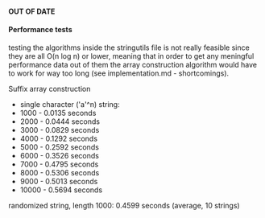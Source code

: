#### OUT OF DATE

#### Performance tests

testing the algorithms inside the stringutils file is not really feasible since they are all O(n log n) or lower, meaning that in order to get any meningful performance data out of them the array construction algorithm would have to work for way too long (see implementation.md - shortcomings).

Suffix array construction
- single character ('a'^n) string:
- 1000  - 0.0135 seconds
- 2000  - 0.0444 seconds
- 3000  - 0.0829 seconds
- 4000  - 0.1292 seconds
- 5000  - 0.2592 seconds
- 6000  - 0.3526 seconds
- 7000  - 0.4795 seconds
- 8000  - 0.5306 seconds
- 9000  - 0.5013 seconds
- 10000 - 0.5694 seconds

randomized string, length 1000: 0.4599 seconds (average, 10 strings)

